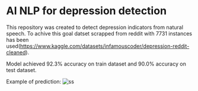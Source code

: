 # AI NLP for depression detection 

This repository was created to detect depression indicators from natural speech. To achive this goal datset scrapped from reddit with 7731 instances has been used(https://www.kaggle.com/datasets/infamouscoder/depression-reddit-cleaned). 

Model achieved 92.3% accuracy on train dataset and 90.0% accuracy on test dataset.

Example of prediction:
![ss](https://user-images.githubusercontent.com/68538575/189686676-9247cfeb-011d-4460-9af6-6ac6b44f3372.png)

